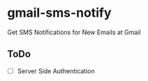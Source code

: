 # gmail-sms-notify
Get SMS Notifications for New Emails at Gmail

## ToDo
- [ ] Server Side Authentication
